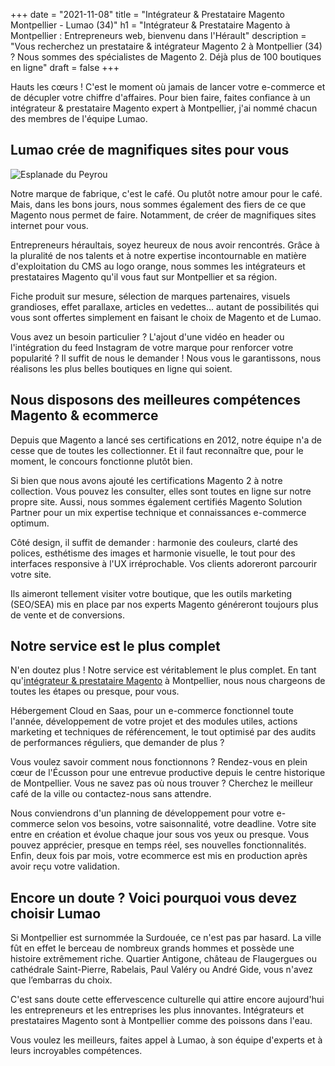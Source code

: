 +++
date = "2021-11-08"
title = "Intégrateur & Prestataire Magento Montpellier - Lumao (34)"
h1 = "Intégrateur & Prestataire Magento à Montpellier : Entrepreneurs web, bienvenu dans l'Hérault"
description = "Vous recherchez un prestataire & intégrateur Magento 2 à Montpellier (34) ? Nous sommes des spécialistes de Magento 2. Déjà plus de 100 boutiques en ligne"
draft = false
+++

Hauts les cœurs ! C'est le moment où jamais de lancer votre e-commerce et de décupler votre chiffre d'affaires. Pour bien faire, faites confiance à un intégrateur & prestataire Magento expert à Montpellier, j'ai nommé chacun des membres de l'équipe Lumao.

## Lumao crée de magnifiques sites pour vous

<img class="animate zoomIn margin-auto" src="/images/ville/peyrou.jpg" alt="Esplanade du Peyrou" />

Notre marque de fabrique, c'est le café. Ou plutôt notre amour pour le café. Mais, dans les bons jours, nous sommes également des fiers de ce que Magento nous permet de faire. Notamment, de créer de magnifiques sites internet pour vous.

Entrepreneurs héraultais, soyez heureux de nous avoir rencontrés. Grâce à la pluralité de nos talents et à notre expertise incontournable en matière d'exploitation du CMS au logo orange, nous sommes les intégrateurs et prestataires Magento qu'il vous faut sur Montpellier et sa région.

Fiche produit sur mesure, sélection de marques partenaires, visuels grandioses, effet parallaxe, articles en vedettes... autant de possibilités qui vous sont offertes simplement en faisant le choix de Magento et de Lumao.

Vous avez un besoin particulier ? L'ajout d'une vidéo en header ou l'intégration du feed Instagram de votre marque pour renforcer votre popularité ? Il suffit de nous le demander ! Nous vous le garantissons, nous réalisons les plus belles boutiques en ligne qui soient.

## Nous disposons des meilleures compétences Magento & ecommerce

Depuis que Magento a lancé ses certifications en 2012, notre équipe n'a de cesse que de toutes les collectionner. Et il faut reconnaître que, pour le moment, le concours fonctionne plutôt bien.

Si bien que nous avons ajouté les certifications Magento 2 à notre collection. Vous pouvez les consulter, elles sont toutes en ligne sur notre propre site. Aussi, nous sommes également certifiés Magento Solution Partner pour un mix expertise technique et connaissances e-commerce optimum.

Côté design, il suffit de demander : harmonie des couleurs, clarté des polices, esthétisme des images et harmonie visuelle, le tout pour des interfaces responsive à l'UX irréprochable. Vos clients adoreront parcourir votre site.

Ils aimeront tellement visiter votre boutique, que les outils marketing (SEO/SEA) mis en place par nos experts Magento généreront toujours plus de vente et de conversions.

## Notre service est le plus complet

N'en doutez plus ! Notre service est véritablement le plus complet. En tant qu'[intégrateur & prestataire Magento](/ecommerce/cms/magento/prestataire/) à Montpellier, nous nous chargeons de toutes les étapes ou presque, pour vous.

Hébergement Cloud en Saas, pour un e-commerce fonctionnel toute l'année, développement de votre projet et des modules utiles, actions marketing et techniques de référencement, le tout optimisé par des audits de performances réguliers, que demander de plus ?

Vous voulez savoir comment nous fonctionnons ? Rendez-vous en plein cœur de l'Écusson pour une entrevue productive depuis le centre historique de Montpellier. Vous ne savez pas où nous trouver ? Cherchez le meilleur café de la ville ou contactez-nous sans attendre.

Nous conviendrons d'un planning de développement pour votre e-commerce selon vos besoins, votre saisonnalité, votre deadline. Votre site entre en création et évolue chaque jour sous vos yeux ou presque. Vous pouvez apprécier, presque en temps réel, ses nouvelles fonctionnalités. Enfin, deux fois par mois, votre ecommerce est mis en production après avoir reçu votre validation.

## Encore un doute ? Voici pourquoi vous devez choisir Lumao

Si Montpellier est surnommée la Surdouée, ce n'est pas par hasard. La ville fût en effet le berceau de nombreux grands hommes et possède une histoire extrêmement riche. Quartier Antigone, château de Flaugergues ou cathédrale Saint-Pierre, Rabelais, Paul Valéry ou André Gide, vous n'avez que l’embarras du choix.

C'est sans doute cette effervescence culturelle qui attire encore aujourd'hui les entrepreneurs et les entreprises les plus innovantes. Intégrateurs et prestataires Magento sont à Montpellier comme des poissons dans l'eau.

Vous voulez les meilleurs, faites appel à Lumao, à son équipe d'experts et à leurs incroyables compétences.

